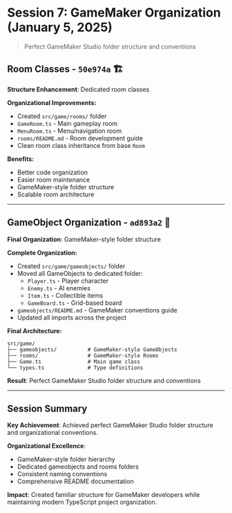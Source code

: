 # Session 7: GameMaker Organization (January 5, 2025)

> Perfect GameMaker Studio folder structure and conventions

## Room Classes - `50e974a` 🏗️
**Structure Enhancement**: Dedicated room classes

**Organizational Improvements:**
- Created `src/game/rooms/` folder
- `GameRoom.ts` - Main gameplay room
- `MenuRoom.ts` - Menu/navigation room
- `rooms/README.md` - Room development guide
- Clean room class inheritance from base `Room`

**Benefits:**
- Better code organization
- Easier room maintenance
- GameMaker-style folder structure
- Scalable room architecture

---

## GameObject Organization - `ad893a2` 📁
**Final Organization**: GameMaker-style folder structure

**Complete Organization:**
- Created `src/game/gameobjects/` folder
- Moved all GameObjects to dedicated folder:
  - `Player.ts` - Player character
  - `Enemy.ts` - AI enemies  
  - `Item.ts` - Collectible items
  - `GameBoard.ts` - Grid-based board
- `gameobjects/README.md` - GameMaker conventions guide
- Updated all imports across the project

**Final Architecture:**
```
src/game/
├── gameobjects/          # GameMaker-style GameObjects
├── rooms/                # GameMaker-style Rooms  
├── Game.ts               # Main game class
└── types.ts              # Type definitions
```

**Result**: Perfect GameMaker Studio folder structure and conventions

---

## Session Summary

**Key Achievement**: Achieved perfect GameMaker Studio folder structure and organizational conventions.

**Organizational Excellence**:
- GameMaker-style folder hierarchy
- Dedicated gameobjects and rooms folders
- Consistent naming conventions
- Comprehensive README documentation

**Impact**: Created familiar structure for GameMaker developers while maintaining modern TypeScript project organization.
